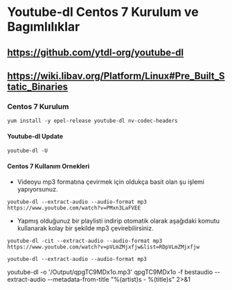 # Youtube-dl Centos 7 Kurulum ve Bagımlılıklar
## https://github.com/ytdl-org/youtube-dl
## https://wiki.libav.org/Platform/Linux#Pre_Built_Static_Binaries
### Centos 7 Kurulum
```
yum install -y epel-release youtube-dl nv-codec-headers
```
#### Youtube-dl Update
```
youtube-dl -U
```
#### Centos 7 Kullanım Ornekleri

- Videoyu mp3 formatına çevirmek için oldukça basit olan şu işlemi yapıyorsunuz.
```
youtube-dl --extract-audio --audio-format mp3 https://www.youtube.com/watch?v=PMxn3LaFVEE
```

- Yapmış olduğunuz bir playlisti indirip otomatik olarak aşağıdaki komutu kullanarak kolay bir şekilde mp3 çevirebilirsiniz.
```
youtube-dl -cit --extract-audio --audio-format mp3 https://www.youtube.com/watch?v=pVLmZMjxfjw&list=RDpVLmZMjxfjw
```

```
youtube-dl --extract-audio --audio-format mp3

```



youtube-dl -o '/Output/qpgTC9MDx1o.mp3' qpgTC9MDx1o -f bestaudio --extract-audio --metadata-from-title "%(artist)s - %(title)s" 2>&1
